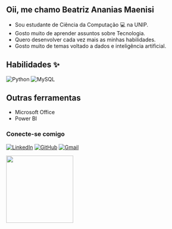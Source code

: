 ## Oii, me chamo Beatriz Ananias Maenisi

- Sou estudante de Ciência da Computação 💻 na UNIP.
- Gosto muito de aprender assuntos sobre Tecnologia.
- Quero desenvolver cada vez mais as minhas habilidades.
- Gosto muito de temas voltado a dados e inteligência artificial.

## Habilidades ✨

![Python](https://img.shields.io/badge/python-3670A0?style=for-the-badge&logo=python&logoColor=ffdd54)
![MySQL](https://img.shields.io/badge/MySQL-00000F?style=for-the-badge&logo=mysql&logoColor=white)

## Outras ferramentas

- Microsoft Office
- Power BI

### Conecte-se comigo

[![LinkedIn](https://img.shields.io/badge/LinkedIn-0077B5?style=for-the-badge&logo=linkedin&logoColor=white)](https://www.linkedin.com/in/beatriz-maenisi/)
[![GitHub](https://img.shields.io/badge/GitHub-100000?style=for-the-badge&logo=github&logoColor=white)](https://github.com/beatrizmaenisi)
[![Gmail](https://img.shields.io/badge/Gmail-333333?style=for-the-badge&logo=gmail&logoColor=red)](mailto:beatriz.maenisi@gmail.com)


<div>
  <img height = "180em" src = "https://github-readme-stats.vercel.app/api?username=beatrizmaenisi&show_icons=true&theme=dracula&include_all_commits=true&count_private=true"/>
</div>
